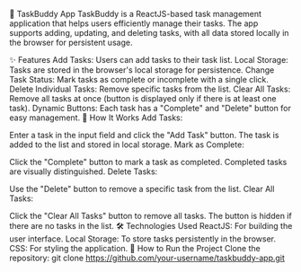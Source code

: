 🌟 TaskBuddy App
TaskBuddy is a ReactJS-based task management application that helps users efficiently manage their tasks. The app supports adding, updating, and deleting tasks, with all data stored locally in the browser for persistent usage.

✨ Features
Add Tasks: Users can add tasks to their task list.
Local Storage: Tasks are stored in the browser's local storage for persistence.
Change Task Status: Mark tasks as complete or incomplete with a single click.
Delete Individual Tasks: Remove specific tasks from the list.
Clear All Tasks: Remove all tasks at once (button is displayed only if there is at least one task).
Dynamic Buttons: Each task has a "Complete" and "Delete" button for easy management.
🔧 How It Works
Add Tasks:

Enter a task in the input field and click the "Add Task" button.
The task is added to the list and stored in local storage.
Mark as Complete:

Click the "Complete" button to mark a task as completed.
Completed tasks are visually distinguished.
Delete Tasks:

Use the "Delete" button to remove a specific task from the list.
Clear All Tasks:

Click the "Clear All Tasks" button to remove all tasks.
The button is hidden if there are no tasks in the list.
🛠️ Technologies Used
ReactJS: For building the user interface.
Local Storage: To store tasks persistently in the browser.
CSS: For styling the application.
🚀 How to Run the Project
Clone the repository:
git clone https://github.com/your-username/taskbuddy-app.git
